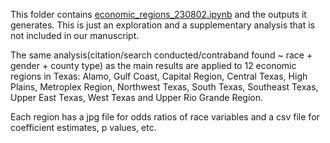 This folder contains [economic_regions_230802.ipynb](economic_regions_230802.ipynb) and the outputs it generates. This is just an exploration and a supplementary analysis that is not included in our manuscript.

The same analysis(citation/search conducted/contraband found ~ race + gender + county type) as the main results are applied to 12 economic regions in Texas: Alamo, Gulf Coast, Capital Region, Central Texas, High Plains, Metroplex Region, Northwest Texas, South Texas, Southeast Texas, Upper East Texas, West Texas and Upper Rio Grande Region.

Each region has a jpg file for odds ratios of race variables and a csv file for coefficient estimates, p values, etc.

